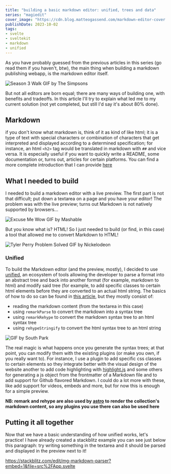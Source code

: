 ```yaml
---
title: "building a basic markdown editor: unified, trees and data"
series: "magiedit"
cover_image: "https://cdn.blog.matteogassend.com/markdown-editor-cover.webp"
publishDate: 2023-10-02
tags:
- svelte
- sveltekit
- markdown
- unified
---
```


As you have probably guessed from the previous articles in this series (go read them if you haven't, btw), the main thing when building a markdown publishing webapp, is the markdown editor itself.

![Season 3 Walk GIF by The Simpsons](https://media1.giphy.com/media/3orif1pbMEL5VJnmwM/giphy.gif?cid=bcfb6944ona09wkpkujnf1j7yvcqraf3kve1b8t4wnih6ick&ep=v1_gifs_search&rid=giphy.gif&ct=g)

But not all editors are born equal; there are many ways of building one, with benefits and tradeoffs. In this article I'll try to explain what led me to my current solution (not yet completed, but still I'd say it's about 80% done).

## Markdown

if you don't know what markdown is, think of it as kind of like html; it is a type of text with special characters or combination of characters that get interpreted and displayed according to a determined specification; for instance, an html `<h2>` tag would be translated in markdown with `##` and vice versa. It is especially useful if you want to quickly write a README, some documentation or, turns out, articles for certain platforms. You can find a more complete introduction that I can provide [here](https://www.markdownguide.org/)

## What I needed to build

I needed to build a markdown editor with a live preview. The first part is not that difficult; put down a textarea on a page and you have your editor! The problem was with the live preview; turns out Markdown is not natively supported by browsers...

![Excuse Me Wow GIF by Mashable](https://media0.giphy.com/media/l3q2K5jinAlChoCLS/giphy.gif?cid=bcfb6944zbg8lkbkejj0satp1tv1mrykzw8vogwf2sjr4vz7&ep=v1_gifs_search&rid=giphy.gif&ct=g)

But you know what is? HTML! So I just needed to build (or find, in this case) a tool that allowed me to convert Markdown to HTML!

![Tyler Perry Problem Solved GIF by Nickelodeon](https://media2.giphy.com/media/LJbberzGLVChcsdNOv/giphy.gif?cid=bcfb6944h5e0uf8r7n2yyktj224ougmnxeycs0uu8pbdp5qb&ep=v1_gifs_search&rid=giphy.gif&ct=g)

### Unified

To build the Markdown editor (and the preview, mostly), I decided to use [unified](https://unifiedjs.com/), an ecosystem of tools allowing the developer to parse a format into an abstract tree and back into another format (for example, markdown to html) and modify said tree (for example, to add specific classes to certain html elements before they are converted to an actual html string. The basics of how to do so can be found in [this article](https://unifiedjs.com/learn/guide/using-unified/), but they mostly consist of:
- reading the markdown content (from the textarea in this case)
- using `remarkParse` to convert the markdown into a syntax tree
- using `remarkRehype` to convert the markdown syntax tree to an html syntax tree
- using `rehypeStringify` to convert the html syntax tree to an html string

![GIF by South Park ](https://media4.giphy.com/media/3o7ypD3Ho7jMArHDxe/giphy.gif?cid=bcfb6944tegi9dndgxq1mo0tz531rpudh84d657kl2llua1n&ep=v1_gifs_search&rid=giphy.gif&ct=g)

The real magic is what happens once you generate the syntax trees; at that point, you can modify them with the existing plugins (or make you own, if you really want to). For instance, I use a plugin to add specific css classes to certain elements so they integrate better with the visual design of the website another to add code highlighting with [highlight.js](https://highlightjs.org/) and some others for generating a js object from the frontmatter of a Markdown file and to add support for Github flavored Markdown. I could do a lot more with these, like add support for videos, embeds and more, but for now this is enough for a simple preview.

**NB: remark and rehype are also used by [astro](https://astro.build) to render the collection's markdown content, so any plugins you use there can also be used here**

## Putting it all together

Now that we have a basic understanding of how unified works, let's practice! I have already created a stackblitz example you can see just below this paragraph: try writing something in the textarea and it should be parsed and displayed in the preview next to it!

https://stackblitz.com/edit/mg-markdown-parser?embed=1&file=src%2FApp.svelte
